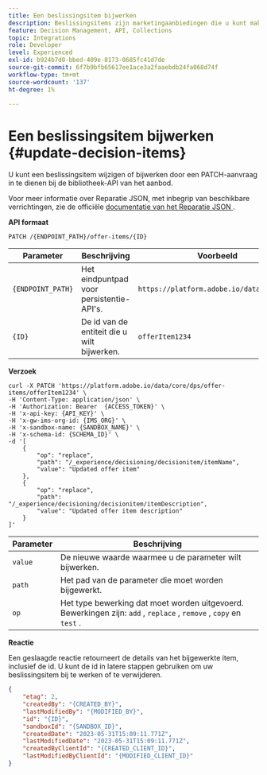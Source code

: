 ```yaml
---
title: Een beslissingsitem bijwerken
description: Beslissingsitems zijn marketingaanbiedingen die u kunt maken en indelen in verzamelingen en catalogi.
feature: Decision Management, API, Collections
topic: Integrations
role: Developer
level: Experienced
exl-id: b924b7d0-bbed-409e-8173-0685fc41d7de
source-git-commit: 6f7b9bfb65617ee1ace3a2faaebdb24fa068d74f
workflow-type: tm+mt
source-wordcount: '137'
ht-degree: 1%

---
```


# Een beslissingsitem bijwerken {#update-decision-items}

U kunt een beslissingsitem wijzigen of bijwerken door een PATCH-aanvraag in te dienen bij de bibliotheek-API van het aanbod.

Voor meer informatie over Reparatie JSON, met inbegrip van beschikbare verrichtingen, zie de officiële [ documentatie van het Reparatie JSON ](https://jsonpatch.com/).

**API formaat**

```http
PATCH /{ENDPOINT_PATH}/offer-items/{ID}
```

| Parameter | Beschrijving | Voorbeeld |
| --------- | ----------- | ------- |
| `{ENDPOINT_PATH}` | Het eindpuntpad voor persistentie-API&#39;s. | `https://platform.adobe.io/data/core/dps` |
| `{ID}` | De id van de entiteit die u wilt bijwerken. | `offerItem1234` |

**Verzoek**

```shell
curl -X PATCH 'https://platform.adobe.io/data/core/dps/offer-items/offerItem1234' \
-H 'Content-Type: application/json' \
-H 'Authorization: Bearer  {ACCESS_TOKEN}' \
-H 'x-api-key: {API_KEY}' \
-H 'x-gw-ims-org-id: {IMS_ORG}' \
-H 'x-sandbox-name: {SANDBOX_NAME}' \
-H 'x-schema-id: {SCHEMA_ID}' \
-d '[
    {
        "op": "replace",
        "path": "/_experience/decisioning/decisionitem/itemName",
        "value": "Updated offer item"
    },
    {
        "op": "replace",
        "path": "/_experience/decisioning/decisionitem/itemDescription",
        "value": "Updated offer item description"
    }
]'
```

| Parameter | Beschrijving |
| --------- | ----------- |
| `value` | De nieuwe waarde waarmee u de parameter wilt bijwerken. |
| `path` | Het pad van de parameter die moet worden bijgewerkt. |
| `op` | Het type bewerking dat moet worden uitgevoerd. Bewerkingen zijn: `add` , `replace` , `remove` , `copy` en `test` . |

**Reactie**

Een geslaagde reactie retourneert de details van het bijgewerkte item, inclusief de id. U kunt de id in latere stappen gebruiken om uw beslissingsitem bij te werken of te verwijderen.

```json
{
    "etag": 2,
    "createdBy": "{CREATED_BY}",
    "lastModifiedBy": "{MODIFIED_BY}",
    "id": "{ID}",
    "sandboxId": "{SANDBOX_ID}",
    "createdDate": "2023-05-31T15:09:11.771Z",
    "lastModifiedDate": "2023-05-31T15:09:11.771Z",
    "createdByClientId": "{CREATED_CLIENT_ID}",
    "lastModifiedByClientId": "{MODIFIED_CLIENT_ID}"
}
```
